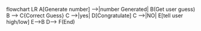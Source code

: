 flowchart LR
    A[Generate number] -->|number Generated| B(Get user guess)
    B --> C{Correct Guess}
    C -->|yes| D[Congratulate]
    C -->|NO| E[tell user high/low]
    E-->B
    D--> F(End)

<!---
Textual Description
1. Start: The game begins, initializing variables and setting up the rules.
2. Genarate Random number
3.prompt user for guess.
4. Check guess if the guess matches to the generated random numbers. 
5. if the Guess is correct, the program will end. 
6. if the guess is not correct, tell the value and have another attempt. 
7.end
ddaredo/ddaredo is a ✨ special ✨ repository because its `guessing.md` appears on your GitHub profile.
--->
